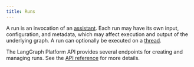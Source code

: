 ```yaml
---
title: Runs
---
```

A run is an invocation of an [assistant](../../concepts/assistants). Each run may have its own input, configuration, and metadata, which may affect execution and output of the underlying graph. A run can optionally be executed on a [thread](./threads).

The LangGraph Platform API provides several endpoints for creating and managing runs. See the [API reference](../../cloud/reference/api/api_ref.html#tag/thread-runs/) for more details.
